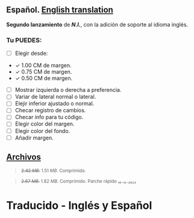 ## Español. **[English translation](https://github.com/Dungoler/N.I.-Project/releases/tag/v2.1)**

**Segundo lanzamiento** de **_N.I._**, con la adición de soporte al idioma inglés.

### Tu **PUEDES**:

- [ ]  Elegir desde:

- ✓   1.00 CM de margen.
- ✓   0.75 CM de margen.
- ✓   0.50 CM de margen.
 
- [ ]  Mostrar izquierda o derecha a preferencia.
- [ ]  Variar de lateral normal o lateral.
- [ ]  Elejir inferior ajustado o normal.
- [ ]  Checar registro de cambios.
- [ ]  Checar info para tu código.
- [ ]  Elegir color del margen.
- [ ]  Elegir color del fondo.
- [ ]  Añadir margen.

## [Archivos](https://github.com/Dungoler/N.I.-Project/releases/tag/v2.1)

> <sub> ~~2.42 _MB_.~~ 1.51 _MB_. Comprimido.</sub>

> <sub> ~~2.67 _MB_.~~ 1.82 _MB_. Comprimido. Parche rápido ₁₈₋₁₂₋₂₀₂₃</sub>
# Traducido - Inglés y Español
